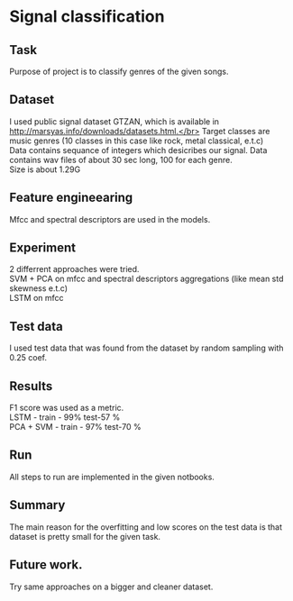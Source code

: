 # Signal classification

## Task</br>
Purpose of project is to classify genres of the given songs. </br>

## Dataset</br>
I used public signal dataset GTZAN, which is available in http://marsyas.info/downloads/datasets.html.</br>
Target classes are music genres (10 classes in this case like rock, metal classical, e.t.c) 
</br>
Data contains sequance of integers which desicribes our signal. Data contains wav files of about 30 sec long, 100 for each genre.</br>
Size is about 1.29G </br>

## Feature engineearing </br>
Mfcc and spectral descriptors are used in the models.
</br>
## Experiment</br>
2 differrent approaches were tried.
</br>
  SVM + PCA on mfcc and spectral descriptors aggregations (like mean std skewness e.t.c)
  </br>
  LSTM on mfcc </br>

## Test data
I used test data that was found from the dataset by random sampling with 0.25 coef.
</br>
## Results
F1 score was used as a metric.
</br>
LSTM - train - 99% test-57 %
</br>
PCA + SVM - train - 97% test-70 %
</br>

## Run
All steps to run are implemented in the given notbooks.
</br>
## Summary
The main reason for the overfitting and low scores on the test data is that dataset is pretty small for the given task.
</br>
## Future work.
Try same approaches on a bigger and cleaner dataset.
</br>
